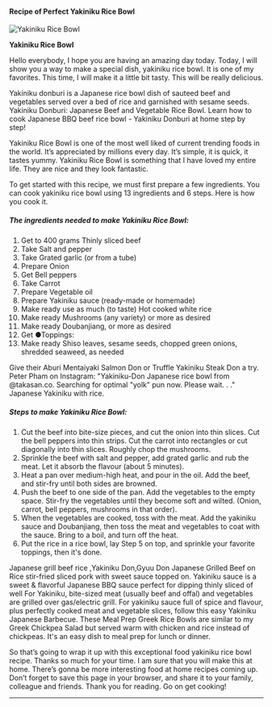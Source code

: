             

#### Recipe of Perfect Yakiniku Rice Bowl

![Yakiniku Rice Bowl](https://img-global.cpcdn.com/recipes/5934970949337088/751x532cq70/yakiniku-rice-bowl-recipe-main-photo.jpg)

**Yakiniku Rice Bowl**

Hello everybody, I hope you are having an amazing day today. Today, I will show you a way to make a special dish, yakiniku rice bowl. It is one of my favorites. This time, I will make it a little bit tasty. This will be really delicious.

Yakiniku donburi is a Japanese rice bowl dish of sauteed beef and vegetables served over a bed of rice and garnished with sesame seeds. Yakiniku Donburi: Japanese Beef and Vegetable Rice Bowl. Learn how to cook Japanese BBQ beef rice bowl - Yakiniku Donburi at home step by step!

Yakiniku Rice Bowl is one of the most well liked of current trending foods in the world. It’s appreciated by millions every day. It’s simple, it is quick, it tastes yummy. Yakiniku Rice Bowl is something that I have loved my entire life. They are nice and they look fantastic.

To get started with this recipe, we must first prepare a few ingredients. You can cook yakiniku rice bowl using 13 ingredients and 6 steps. Here is how you cook it.

##### The ingredients needed to make Yakiniku Rice Bowl:

1.  Get to 400 grams Thinly sliced beef
2.  Take Salt and pepper
3.  Take Grated garlic (or from a tube)
4.  Prepare Onion
5.  Get Bell peppers
6.  Take Carrot
7.  Prepare Vegetable oil
8.  Prepare Yakiniku sauce (ready-made or homemade)
9.  Make ready use as much (to taste) Hot cooked white rice
10.  Make ready Mushrooms (any variety) or more as desired
11.  Make ready Doubanjiang, or more as desired
12.  Get ●Toppings:
13.  Make ready Shiso leaves, sesame seeds, chopped green onions, shredded seaweed, as needed

Give their Aburi Mentaiyaki Salmon Don or Truffle Yakiniku Steak Don a try. Peter Pham on Instagram: "Yakiniku-Don Japanese rice bowl from @takasan.co. Searching for optimal "yolk" pun now. Please wait. . ." Japanese Yakiniku with rice.

##### Steps to make Yakiniku Rice Bowl:

1.  Cut the beef into bite-size pieces, and cut the onion into thin slices. Cut the bell peppers into thin strips. Cut the carrot into rectangles or cut diagonally into thin slices. Roughly chop the mushrooms.
2.  Sprinkle the beef with salt and pepper, add grated garlic and rub the meat. Let it absorb the flavour (about 5 minutes).
3.  Heat a pan over medium-high heat, and pour in the oil. Add the beef, and stir-fry until both sides are browned.
4.  Push the beef to one side of the pan. Add the vegetables to the empty space. Stir-fry the vegetables until they become soft and wilted. (Onion, carrot, bell peppers, mushrooms in that order).
5.  When the vegetables are cooked, toss with the meat. Add the yakiniku sauce and Doubanjiang, then toss the meat and vegetables to coat with the sauce. Bring to a boil, and turn off the heat.
6.  Put the rice in a rice bowl, lay Step 5 on top, and sprinkle your favorite toppings, then it's done.

Japanese grill beef rice ,Yakiniku Don,Gyuu Don Japanese Grilled Beef on Rice stir-fried sliced pork with sweet sauce topped on. Yakiniku sauce is a sweet & flavorful Japanese BBQ sauce perfect for dipping thinly sliced of well For Yakiniku, bite-sized meat (usually beef and offal) and vegetables are grilled over gas/electric grill. For yakiniku sauce full of spice and flavour, plus perfectly cooked meat and vegetable slices, follow this easy Yakiniku Japanese Barbecue. These Meal Prep Greek Rice Bowls are similar to my Greek Chickpea Salad but served warm with chicken and rice instead of chickpeas. It's an easy dish to meal prep for lunch or dinner.

So that’s going to wrap it up with this exceptional food yakiniku rice bowl recipe. Thanks so much for your time. I am sure that you will make this at home. There’s gonna be more interesting food at home recipes coming up. Don’t forget to save this page in your browser, and share it to your family, colleague and friends. Thank you for reading. Go on get cooking!

* * *